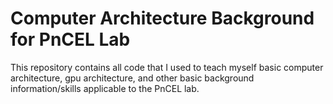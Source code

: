 # Computer Architecture Background for PnCEL Lab

This repository contains all code that I used to teach myself basic computer architecture, gpu architecture, and other basic background information/skills applicable to the PnCEL lab.
